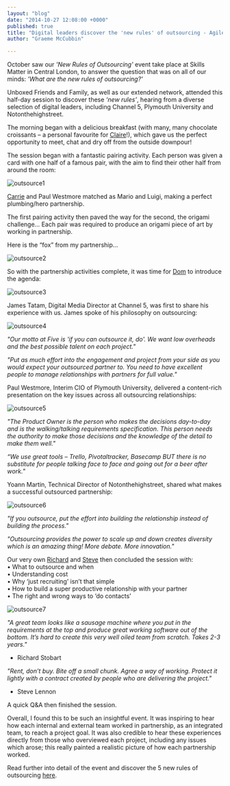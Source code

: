 ```yaml
---
layout: "blog"
date: "2014-10-27 12:08:00 +0000"
published: true
title: "Digital leaders discover the 'new rules' of outsourcing - Agile Teams session"
author: "Graeme McCubbin"

---
```


October saw our <i>'New Rules of Outsourcing'</i> event take place at Skills Matter in Central London, to answer the question that was on all of our minds: <i>'What are the new rules of outsourcing?'</i><br/>

Unboxed Friends and Family, as well as our extended network, attended this half-day session to discover these <i>‘new rules’</i>, hearing from a diverse selection of digital leaders, including Channel 5, Plymouth University and Notonthehighstreet. <br/>

The morning began with a delicious breakfast (with many, many chocolate croissants – a personal favourite for [Claire]( http://www.unboxedconsulting.com/people/claire-kemp)!), which gave us the perfect opportunity to meet, chat and dry off from the outside downpour!
<br/>

The session began with a fantastic pairing activity. Each person was given a card with one half of a famous pair, with the aim to find their other half from around the room:<br/>

![outsource1]( http://i1291.photobucket.com/albums/b548/grammccram/e9769c6b-8374-4026-8426-0bb3991168a3_zpscccb9991.jpg)

[Carrie](http://www.unboxedconsulting.com/people/carrie-bedingfield) and Paul Westmore matched as Mario and Luigi, making a perfect plumbing/hero partnership.<br/>

The first pairing activity then paved the way for the second, the origami challenge… Each pair was required to produce an origami piece of art by working in partnership. <br/>

Here is the “fox” from my partnership…<br/>

 ![outsource2]( http://i1291.photobucket.com/albums/b548/grammccram/aa149b6f-dda6-4dfb-b24d-2dc58f688a67_zpsfe5df3b6.png)

So with the partnership activities complete, it was time for [Dom](http://www.unboxedconsulting.com/people/dominic-mason) to introduce the agenda: <br/>
 
![outsource3]( http://i1291.photobucket.com/albums/b548/grammccram/2a870781-64be-4817-9d48-b873755d836e_zpsc044c166.jpg)

James Tatam, Digital Media Director at Channel 5, was first to share his experience with us. James spoke of his philosophy on outsourcing: <br/>

![outsource4]( http://i1291.photobucket.com/albums/b548/grammccram/db65835f-a155-4a05-8834-e5d62fce6dac_zpsb98521ab.jpg)

<i>"Our motto at Five is 'if you can outsource it, do'. We want low overheads and the best possible talent on each project."</i><br/>

<i>"Put as much effort into the engagement and project from your side as you would expect your outsourced partner to. You need to have excellent people to manage relationships with partners for full value."</i><br/>

Paul Westmore, Interim CIO of Plymouth University, delivered a content-rich presentation on the key issues across all outsourcing relationships:<br/>

 ![outsource5]( http://i1291.photobucket.com/albums/b548/grammccram/d1f628ab-d02c-4ff8-bdac-b5318df7ff68_zpsfb9999ea.jpg)

<i>"The Product Owner is the person who makes the decisions day-to-day and is the walking/talking requirements specification. This person needs the authority to make those decisions and the knowledge of the detail to make them well."</i><br/>

<i>“We use great tools – Trello, Pivotaltracker, Basecamp BUT there is no substitute for people talking face to face and going out for a beer after work."</i><br/>

Yoann Martin, Technical Director of Notonthehighstreet, shared what makes a successful outsourced partnership:<br/>

![outsource6]( http://i1291.photobucket.com/albums/b548/grammccram/d0f02e9c-95b4-49f4-884a-1ee1cd9c3889_zpsf2b0fc2d.jpg)
 
<i>"If you outsource, put the effort into building the relationship instead of building the process."</i><br/>

<i>"Outsourcing provides the power to scale up and down creates diversity which is an amazing thing! More debate. More innovation."</i><br/>

Our very own [Richard](http://www.unboxedconsulting.com/people/richard-stobart) and [Steve](http://www.unboxedconsulting.com/people/steve-lennon) then concluded the session with:<br/>
• What to outsource and when<br/>
• Understanding cost<br/>
• Why ‘just recruiting’ isn’t that simple<br/>
• How to build a super productive relationship with your partner<br/>
• The right and wrong ways to ‘do contacts’<br/>

![outsource7]( http://i1291.photobucket.com/albums/b548/grammccram/IMG_0229_zpsc7efbb63.jpg)

<i>"A great team looks like a sausage machine where you put in the requirements at the top and produce great working software out of the bottom. It’s hard to create this very well oiled team from scratch. Takes 2-3 years."</i><br/>
- Richard Stobart

<i>"Rent, don’t buy. Bite off a small chunk. Agree a way of working. Protect it lightly with a contract created by people who are delivering the project."</i><br/>
- Steve Lennon

A quick Q&A then finished the session.<br/>

Overall, I found this to be such an insightful event. It was inspiring to hear how each internal and external team worked in partnership, as an integrated team, to reach a project goal. It was also credible to hear these experiences directly from those who overviewed each project, including any issues which arose; this really painted a realistic picture of how each partnership worked.<br/>

Read further into detail of the event and discover the 5 new rules of outsourcing [here](http://www.unboxedconsulting.com/ideas/the-new-rules-of-outsourcing-how-to-develop-great-software-with-a-partner).
